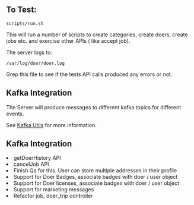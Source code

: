 
<h2>To Test:</h2>

```
scripts/run.sh
```

This will run a number of scripts to create categories, create doers, create jobs etc. 
and exercise other APIs ( like accept job).

The server logs to:
```
/var/log/doer/doer.log
```

Grep this file to see if the tests API calls produced any errors or not.

<h2>Kafka Integration</h2>

The Server will produce messages to different kafka topics for different events.

See <a href="KafkaUtil.html"> Kafka Utils</a> for more information.



<h2>Kafka Integration</h2>

<li>getDoerHistory API</li>
<li>cancelJob API</li>
<li>Finish Qa for this. User can store multiple addresses in their profile</li>
<li>Support for Doer Badges, associate badges with doer / user object</li>
<li>Support for Doer licenses, associate badges with doer / user object</li>
<li>Support for marketing messages</li>
<li>Refactor job, doer_trip controller</li>
